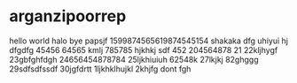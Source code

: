 # arganzipoorrep
hello world
halo
bye
papsjf
1599874565619874545154
shakaka
dfg
uhiyui
hj
dfgdfg
45456
64565
kmlj
785785
hjkhkj
sdf
452
204564878
21
22kljhygf
23gbfghfdgh
24656454878784
25ljkhiuiuh
62548k
27lkjkj
82ghggg
29sdfsdfssdf
30jgfdrtt
1ljkhklhujkl
2khjfg
dont
fgh
